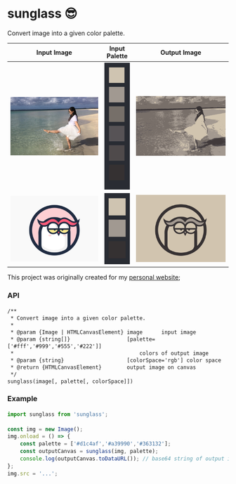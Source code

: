# sunglass 😎

Convert image into a given color palette.

|Input Image|Input Palette|Output Image|
|-|-|-|
|![](./res/input.jpg)|![](./res/palette.png)|![](./res/output.png)|
|![](./res/input2.png)|![](./res/palette2.png)|![](./res/output2.png)|

This project was originally created for my [personal website](http://zhangwenli.com);

### API

```
/**
 * Convert image into a given color palette.
 *
 * @param {Image | HTMLCanvasElement} image      input image
 * @param {string[]}                  [palette=['#fff','#999','#555','#222']]
 *                                        colors of output image
 * @param {string}                    [colorSpace='rgb'] color space
 * @return {HTMLCanvasElement}        output image on canvas
 */
sunglass(image[, palette[, colorSpace]])
```

### Example

```ts
import sunglass from 'sunglass';

const img = new Image();
img.onload = () => {
    const palette = ['#d1c4af','#a39990','#363132'];
    const outputCanvas = sunglass(img, palette);
    console.log(outputCanvas.toDataURL()); // base64 string of output image
};
img.src = '...';
```
